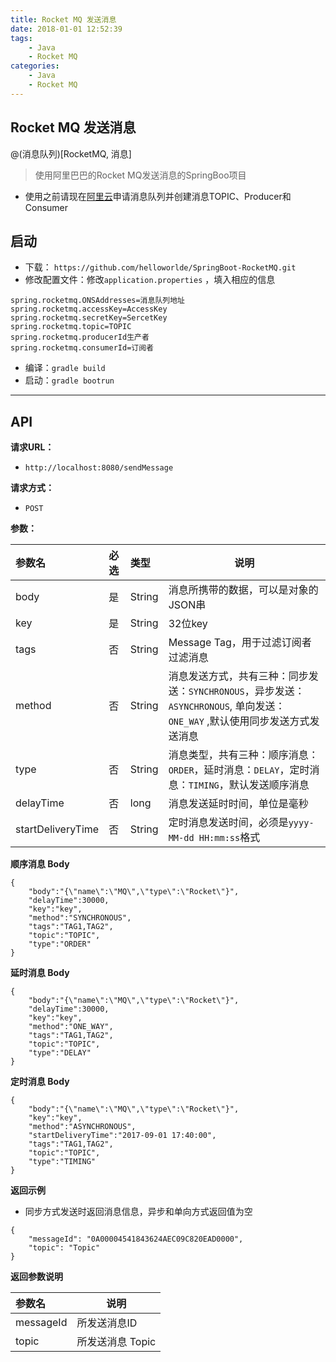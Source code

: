 ```yaml
---
title: Rocket MQ 发送消息
date: 2018-01-01 12:52:39
tags:
    - Java
    - Rocket MQ 
categories: 
    - Java
    - Rocket MQ
---
```

## Rocket MQ 发送消息

@(消息队列)[RocketMQ, 消息]

> 使用阿里巴巴的Rocket MQ发送消息的SpringBoo项目

- 使用之前请现在[阿里云](https://ons.console.aliyun.com/?spm=5176.2020520001.1002.d10ons.61d991b3GbNJPR#/home/topic)申请消息队列并创建消息TOPIC、Producer和Consumer

## 启动
- 下载： `https://github.com/helloworlde/SpringBoot-RocketMQ.git` 
- 修改配置文件：修改`application.properties` ，填入相应的信息
```
spring.rocketmq.ONSAddresses=消息队列地址
spring.rocketmq.accessKey=AccessKey
spring.rocketmq.secretKey=SercetKey
spring.rocketmq.topic=TOPIC
spring.rocketmq.producerId生产者
spring.rocketmq.consumerId=订阅者
```

- 编译：`gradle build` 
- 启动：`gradle bootrun`


-------------------------
    
## API

**请求URL：** 
- `http://localhost:8080/sendMessage`
  
**请求方式：**
- `POST `

**参数：** 

|参数名|必选|类型|说明|
|:----    |:---|:----- |-----   |
|body |是  |String | 消息所携带的数据，可以是对象的JSON串   |
|key |是  |String | 32位key    |
|tags     |否  |String | Message Tag，用于过滤订阅者过滤消息    |
|method     |否  |String | 消息发送方式，共有三种：同步发送：`SYNCHRONOUS`，异步发送：`ASYNCHRONOUS`, 单向发送：`ONE_WAY` ,默认使用同步发送方式发送消息   |
|type     |否  |String |消息类型，共有三种：顺序消息：`ORDER`，延时消息：`DELAY`，定时消息：`TIMING`，默认发送顺序消息|
|delayTime     |否  |long | 消息发送延时时间，单位是毫秒    |
|startDeliveryTime     |否  |String | 定时消息发送时间，必须是`yyyy-MM-dd HH:mm:ss`格式    |

**顺序消息 Body**
```
{  
    "body":"{\"name\":\"MQ\",\"type\":\"Rocket\"}",
    "delayTime":30000,
    "key":"key",
    "method":"SYNCHRONOUS",
    "tags":"TAG1,TAG2",
    "topic":"TOPIC",
    "type":"ORDER"
}
```

**延时消息 Body**
```
{  
    "body":"{\"name\":\"MQ\",\"type\":\"Rocket\"}",
    "delayTime":30000,
    "key":"key",
    "method":"ONE_WAY",
    "tags":"TAG1,TAG2",
    "topic":"TOPIC",
    "type":"DELAY"
}
```

**定时消息 Body**
```
{  
    "body":"{\"name\":\"MQ\",\"type\":\"Rocket\"}",
    "key":"key",
    "method":"ASYNCHRONOUS",
    "startDeliveryTime":"2017-09-01 17:40:00",
    "tags":"TAG1,TAG2",
    "topic":"TOPIC",
    "type":"TIMING"
}
```

 **返回示例**
- 同步方式发送时返回消息信息，异步和单向方式返回值为空
``` 
{
    "messageId": "0A00004541843624AEC09C820EAD0000",
    "topic": "Topic"
}
```

 **返回参数说明** 

|参数名|说明|
|:----- |-----                           |
|messageId |所发送消息ID  |
|topic | 所发送消息 Topic  |

 


